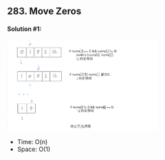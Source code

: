 ## 283. Move Zeros
#### Solution #1:
<img src="https://github.com/HackBL/Leetcode/blob/main/Images/283.png" width=70% height=70%>

* Time: O(n)
* Space: O(1)
